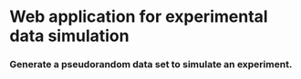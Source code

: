 # Web application for experimental data simulation
### Generate a pseudorandom data set to simulate an experiment.

